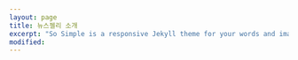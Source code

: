 ```yaml
---
layout: page
title: 뉴스젤리 소개
excerpt: "So Simple is a responsive Jekyll theme for your words and images."
modified: 
---
```


